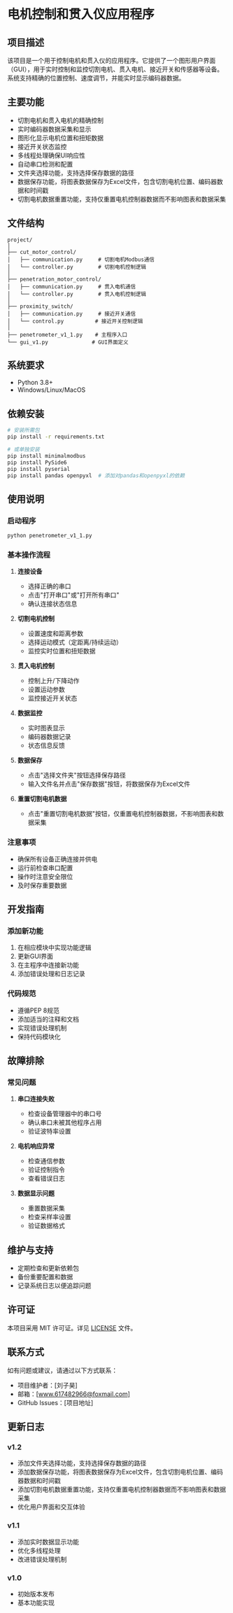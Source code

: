 # 电机控制和贯入仪应用程序

## 项目描述

该项目是一个用于控制电机和贯入仪的应用程序。它提供了一个图形用户界面（GUI），用于实时控制和监控切割电机、贯入电机、接近开关和传感器等设备。系统支持精确的位置控制、速度调节，并能实时显示编码器数据。

## 主要功能

- 切割电机和贯入电机的精确控制
- 实时编码器数据采集和显示
- 图形化显示电机位置和扭矩数据
- 接近开关状态监控
- 多线程处理确保UI响应性
- 自动串口检测和配置
- 文件夹选择功能，支持选择保存数据的路径
- 数据保存功能，将图表数据保存为Excel文件，包含切割电机位置、编码器数据和时间戳
- 切割电机数据重置功能，支持仅重置电机控制器数据而不影响图表和数据采集

## 文件结构

```
project/
│
├── cut_motor_control/
│   ├── communication.py     # 切割电机Modbus通信
│   └── controller.py        # 切割电机控制逻辑
│
├── penetration_motor_control/
│   ├── communication.py     # 贯入电机通信
│   └── controller.py        # 贯入电机控制逻辑
│
├── proximity_switch/
│   ├── communication.py     # 接近开关通信
│   └── control.py          # 接近开关控制逻辑
│
├── penetrometer_v1_1.py    # 主程序入口
└── gui_v1.py              # GUI界面定义
```

## 系统要求

- Python 3.8+
- Windows/Linux/MacOS

## 依赖安装

```bash
# 安装所需包
pip install -r requirements.txt

# 或单独安装
pip install minimalmodbus
pip install PySide6
pip install pyserial
pip install pandas openpyxl  # 添加对pandas和openpyxl的依赖
```

## 使用说明

### 启动程序

```bash
python penetrometer_v1_1.py
```

### 基本操作流程

1. **连接设备**
   - 选择正确的串口
   - 点击"打开串口"或"打开所有串口"
   - 确认连接状态信息

2. **切割电机控制**
   - 设置速度和距离参数
   - 选择运动模式（定距离/持续运动）
   - 监控实时位置和扭矩数据

3. **贯入电机控制**
   - 控制上升/下降动作
   - 设置运动参数
   - 监控接近开关状态

4. **数据监控**
   - 实时图表显示
   - 编码器数据记录
   - 状态信息反馈

5. **数据保存**
   - 点击"选择文件夹"按钮选择保存路径
   - 输入文件名并点击"保存数据"按钮，将数据保存为Excel文件

6. **重置切割电机数据**
   - 点击"重置切割电机数据"按钮，仅重置电机控制器数据，不影响图表和数据采集

### 注意事项

- 确保所有设备正确连接并供电
- 运行前检查串口配置
- 操作时注意安全限位
- 及时保存重要数据

## 开发指南

### 添加新功能

1. 在相应模块中实现功能逻辑
2. 更新GUI界面
3. 在主程序中连接新功能
4. 添加错误处理和日志记录

### 代码规范

- 遵循PEP 8规范
- 添加适当的注释和文档
- 实现错误处理机制
- 保持代码模块化

## 故障排除

### 常见问题

1. **串口连接失败**
   - 检查设备管理器中的串口号
   - 确认串口未被其他程序占用
   - 验证波特率设置

2. **电机响应异常**
   - 检查通信参数
   - 验证控制指令
   - 查看错误日志

3. **数据显示问题**
   - 重置数据采集
   - 检查采样率设置
   - 验证数据格式

## 维护与支持

- 定期检查和更新依赖包
- 备份重要配置和数据
- 记录系统日志以便追踪问题

## 许可证

本项目采用 MIT 许可证。详见 [LICENSE](LICENSE) 文件。

## 联系方式

如有问题或建议，请通过以下方式联系：

- 项目维护者：[刘子昊]
- 邮箱：[www.617482966@foxmail.com]
- GitHub Issues：[项目地址]

## 更新日志

### v1.2
- 添加文件夹选择功能，支持选择保存数据的路径
- 添加数据保存功能，将图表数据保存为Excel文件，包含切割电机位置、编码器数据和时间戳
- 添加切割电机数据重置功能，支持仅重置电机控制器数据而不影响图表和数据采集
- 优化用户界面和交互体验

### v1.1
- 添加实时数据显示功能
- 优化多线程处理
- 改进错误处理机制

### v1.0
- 初始版本发布
- 基本功能实现
